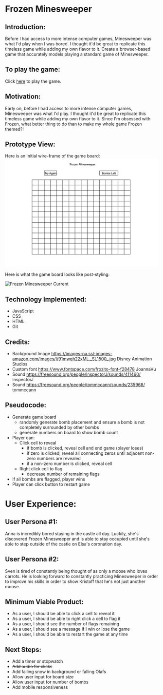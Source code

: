 # Frozen Minesweeper
##
## Introduction:
Before I had access to more intense computer games, Minesweeper was what I'd play when I was bored. I thought it'd be great to replicate this timeless game while adding my own flavor to it. Create a browser-based game that accurately models playing a standard game of Minesweeper.



## To play the game:
Click [here](https://skylarw19.github.io/Minesweeper/) to play the game.

## Motivation:
Early on, before I had access to more intense computer games, Minesweeper was what I'd play. I thought it'd be great to replicate this timeless game while adding my own flavor to it. Since I'm obsessed with Frozen, what better thing to do than to make my whole game Frozen themed?!
## Prototype View:
Here is an initial wire-frame of the game board:
![Frozen Minesweeper game board](assets/wireframe.png)

Here is what the game board looks like post-styling:

![Frozen Minesweeper Current](assets/frozen-minesweeper.png)
## Technology Implemented:
- JavaScript
- CSS
- HTML
- Git 

## Credits:
- Background Image https://images-na.ssl-images-amazon.com/images/I/91mwqh22xML._SL1500_.jpg Disney Animation Studios
- Custom font https://www.fontspace.com/frozito-font-f28478 JoannaVu
- Sound https://freesound.org/people/InspectorJ/sounds/411460/ InspectorJ
- Sound https://freesound.org/people/tommccann/sounds/235968/ tommccann

## Pseudocode:
- Generate game board
  - randomly generate bomb placement and ensure a bomb is not completely surrounded by other bombs
  - generate numbers on board to show bomb count
- Player can: 
  - Click cell to reveal
    - if bomb is clicked, reveal cell and end game (player loses)
    - if zero is clicked, reveal all connecting zeros until adjacent non-zero numbers are revealed
    - if a non-zero number is clicked, reveal cell
  - Right click cell to flag
    - decrease number of remaining flags
- If all bombs are flagged, player wins
- Player can click button to restart game


# User Experience:
## User Persona #1:
Anna is incredibly bored staying in the castle all day. Luckily, she's discovered Frozen Minesweeper and is able to stay occupied until she's able to step outside of the castle on Elsa's coronation day.   

## User Persona #2:
Sven is tired of constantly being thought of as only a moose who loves carrots. He is looking forward to constantly practicing Minesweeper in order to improve his skills in order to show Kristoff that he's not just another moose.

## Minimum Viable Product:
- As a user, I should be able to click a cell to reveal it
- As a user, I should be able to right click a cell to flag it
- As a user, I should see the number of flags remaining
- As a user, I should see a message if I win or lose the game
- As a user, I should be able to restart the game at any time

## Next Steps:
- Add a timer or stopwatch
- ~~Add audio for clicks~~
- Add falling snow in background or falling Olafs
- Allow user input for board size
- Allow user input for number of bombs
- Add mobile responsiveness
